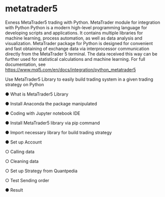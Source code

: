 # metatrader5
Exness MetaTrader5 trading with Python.
MetaTrader module for integration with Python
Python is a modern high-level programming language for developing scripts and applications. It contains multiple libraries for machine learning, process automation, as well as data analysis and visualization.
MetaTrader package for Python is designed for convenient and fast obtaining of exchange data via interprocessor communication directly from the MetaTrader 5 terminal. The data received this way can be further used for statistical calculations and machine learning.
For full documentation, see https://www.mql5.com/en/docs/integration/python_metatrader5

Use MetaTrader5 Library to easily build trading system in a given trading strategy on Python

● What is MetaTrader5 Library

● Install Anaconda the package manipulated

● Coding with Jupyter notebook IDE

● Install MetaTrader5 library via pip command

● Import necessary library for build trading strategy

● Set up Account

  ○ Calling data
  
  ○ Cleaning data
  
  ○ Set up Strategy from Quantpedia
  
  ○ Test Sending order
  
● Result

